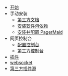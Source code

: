 <!-- docs/_sidebar.md -->

- [开始](README)
- 手动安装
  - [第三方文档](https://owo.cab/32)
  - [安装软件包依赖](install_dependencies)
  - [安装并配置 PagerMaid](setup)
- 网页控制台
  - [配置控制台](web_local)
  - [第三方控制台](web_online)
- [插件](plugins)
- [websocket](websocket)
- [第三方插件源](apt_source)
